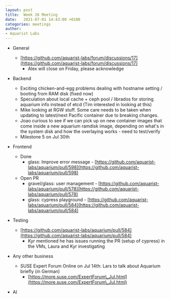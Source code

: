 ```yaml
---
layout: post
title:  Week 26 Meeting
date:   2021-07-01 14:43:00 +0100
categories: meetings
author:
- Aquarist Labs
---
```


* General
   * [https://github.com/aquarist-labs/forum/discussions/17](https://github.com/aquarist-labs/forum/discussions/17)
       * Alex will close on Friday, please acknowledge

* Backend
   * Exciting chicken-and-egg problems dealing with hostname setting / booting
     from RAM disk (fixed now)
   * Speculation about local cache + ceph pool / librados for storing aquarium
     info instead of etcd (Tim interested in looking at this)
   * Mike looking at RGW stuff. Some care needs to be taken when updating to
     latest/next Pacific container due to breaking changes.
   * Joao curious to see if we can pick up on new container images that come
     inside a new aquarium ramdisk image, depending on what's in the system
     disk and how the overlaying works - need to test/verify
   * Milestone 5 on Jul 30th

* Frontend
   * Done
       * glass: Improve error message -
         [https://github.com/aquarist-labs/aquarium/pull/598](https://github.com/aquarist-labs/aquarium/pull/598)
   * Open PR
       * gravel/glass: user management -
         [https://github.com/aquarist-labs/aquarium/pull/578](https://github.com/aquarist-labs/aquarium/pull/578)
       * glass: cypress playground -
         [https://github.com/aquarist-labs/aquarium/pull/584](https://github.com/aquarist-labs/aquarium/pull/584)

* Testing
   * [https://github.com/aquarist-labs/aquarium/pull/584](https://github.com/aquarist-labs/aquarium/pull/584)
       * Kyr mentioned he has issues running the PR (setup of cypress) in the
         VMs, Laura and Kyr investigating

* Any other business
   * SUSE Expert Forum Online on Jul 14th: Lars to talk about Aquarium briefly
     (in German)
       * [https://more.suse.com/ExpertForum\_Jul.html](https://more.suse.com/ExpertForum\_Jul.html)

* AI

